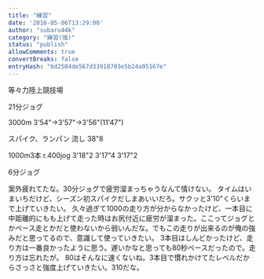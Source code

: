 ```yaml
---
title: "練習"
date: '2016-05-06T13:29:00'
author: "subaru44k"
category: "練習(強)"
status: "publish"
allowComments: true
convertBreaks: false
entryHash: "6d2504de567d33918703e5b24a95167e"
---
```

等々力陸上競技場

21分ジョグ

3000m
3'54"→3'57"→3'56"(11'47")

スパイク、ランパン
流し
38"8

1000m3本 r.400jog
3'18"2
3'17"4
3'17"2

6分ジョグ

案外疲れてたな。30分ジョグで疲労溜まっちゃうなんて情けない。
タイムはいまいちだけど、シーズン初スパイクだしまあいいだろ。サクッと3'10"くらいまで上げていきたい。
久々過ぎて1000の走り方が分からなかったけど、一本目に中距離的にもも上げて走った時はお尻付近に疲労が溜まった。ここってジョグとかペース走とかだと使わないから弱いんだな。でもこの走りが出来るのが俺の強みだと思ってるので、意識して使っていきたい。
3本目はしんどかったけど、走り方は一番良かったように思う。遅いかなと思っても80秒ペースだったので。走り方は忘れたが。
80はそんなに速くないね。3本目で慣れかけてたレベルだからさっさと強度上げていきたい。310だな。
